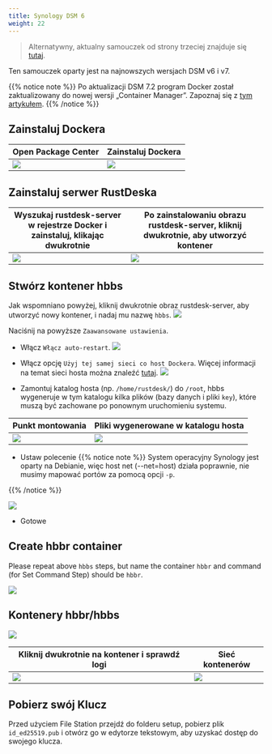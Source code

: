 ```yaml
---
title: Synology DSM 6
weight: 22
---
```


> Alternatywny, aktualny samouczek od strony trzeciej znajduje się [tutaj](https://mariushosting.com/how-to-install-rustdesk-on-your-synology-nas/).

Ten samouczek oparty jest na najnowszych wersjach DSM v6 i v7.

{{% notice note %}}
Po aktualizacji DSM 7.2 program Docker został zaktualizowany do nowej wersji „Container Manager”. Zapoznaj się z [tym artykułem](/docs/en/self-host/rustdesk-server-oss/synology/dsm-7).
{{% /notice %}}

## Zainstaluj Dockera

| Open Package Center | Zainstaluj Dockera |
| --- | --- |
| ![](/docs/en/self-host/rustdesk-server-oss/synology/dsm-6/images/package-manager.png) | ![](/docs/en/self-host/rustdesk-server-oss/synology/dsm-6/images/docker.png) |

## Zainstaluj serwer RustDeska

| Wyszukaj rustdesk-server w rejestrze Docker i zainstaluj, klikając dwukrotnie | Po zainstalowaniu obrazu rustdesk-server, kliknij dwukrotnie, aby utworzyć kontener |
| --- | --- |
| ![](/docs/en/self-host/rustdesk-server-oss/synology/dsm-6/images/pull-rustdesk-server.png) | ![](/docs/en/self-host/rustdesk-server-oss/synology/dsm-6/images/rustdesk-server-installed.png) |

## Stwórz kontener hbbs

Jak wspomniano powyżej, kliknij dwukrotnie obraz rustdesk-server, aby utworzyć nowy kontener, i nadaj mu nazwę `hbbs`.
![](/docs/en/self-host/rustdesk-server-oss/synology/dsm-6/images/hbbs.png)

Naciśnij na powyższe `Zaawansowane ustawienia`.

- Włącz `Włącz auto-restart`.
![](/docs/en/self-host/rustdesk-server-oss/synology/dsm-6/images/auto-restart.png)

- Włącz opcję `Użyj tej samej sieci co host Dockera`. Więcej informacji na temat sieci hosta można znaleźć [tutaj](https://rustdesk.com/docs/en/self-host/rustdesk-server-oss/docker/#net-host).
![](/docs/en/self-host/rustdesk-server-oss/synology/dsm-6/images/host-net.png)

- Zamontuj katalog hosta (np. `/home/rustdesk/`) do `/root`, hbbs wygeneruje w tym katalogu kilka plików (bazy danych i pliki `key`), które muszą być zachowane po ponownym uruchomieniu systemu.

| Punkt montowania | Pliki wygenerowane w katalogu hosta |
| --- | --- |
| ![](/docs/en/self-host/rustdesk-server-oss/synology/dsm-6/images/mount.png) | ![](/docs/en/self-host/rustdesk-server-oss/synology/dsm-6/images/mounted-dir.png) |

- Ustaw polecenie
{{% notice note %}}
System operacyjny Synology jest oparty na Debianie, więc host net (--net=host) działa poprawnie, nie musimy mapować portów za pomocą opcji `-p`.

{{% /notice %}}

![](/docs/en/self-host/rustdesk-server-oss/synology/dsm-6/images/hbbs-cmd.png?v3)

- Gotowe

## Create hbbr container

Please repeat above `hbbs` steps, but name the container `hbbr` and command (for Set Command Step) should be `hbbr`.

![](/docs/en/self-host/rustdesk-server-oss/synology/dsm-6/images/hbbr-config.png)

## Kontenery hbbr/hbbs

![](/docs/en/self-host/rustdesk-server-oss/synology/dsm-6/images/containers.png)

| Kliknij dwukrotnie na kontener i sprawdź logi | Sieć kontenerów |
| --- | --- |
| ![](/docs/en/self-host/rustdesk-server-oss/synology/dsm-6/images/log.png) | ![](/docs/en/self-host/rustdesk-server-oss/synology/dsm-6/images/network-types.png) |

## Pobierz swój Klucz

Przed użyciem File Station przejdź do folderu setup, pobierz plik `id_ed25519.pub` i otwórz go w edytorze tekstowym, aby uzyskać dostęp do swojego klucza.
